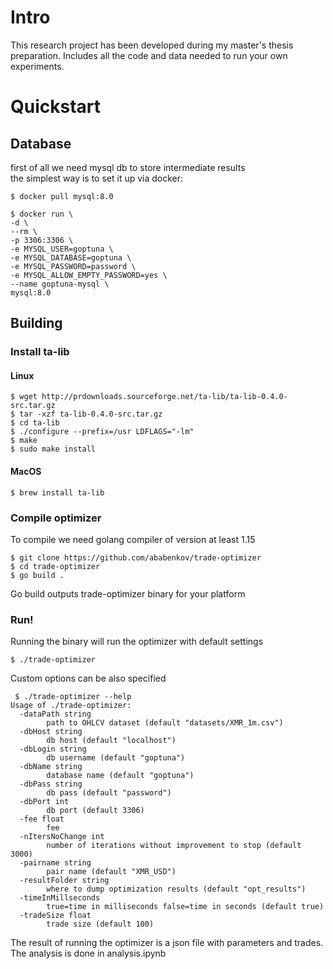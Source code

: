 # Intro

This research project has been developed during my master's thesis preparation.
Includes all the code and data needed to run your own experiments.

# Quickstart

## Database
first of all we need mysql db to store intermediate results\
the simplest way is to set it up via docker:

```console
$ docker pull mysql:8.0
```

```console
$ docker run \
-d \
--rm \
-p 3306:3306 \
-e MYSQL_USER=goptuna \
-e MYSQL_DATABASE=goptuna \
-e MYSQL_PASSWORD=password \
-e MYSQL_ALLOW_EMPTY_PASSWORD=yes \
--name goptuna-mysql \
mysql:8.0
```

## Building

### Install ta-lib

#### Linux

```console
$ wget http://prdownloads.sourceforge.net/ta-lib/ta-lib-0.4.0-src.tar.gz
$ tar -xzf ta-lib-0.4.0-src.tar.gz
$ cd ta-lib
$ ./configure --prefix=/usr LDFLAGS="-lm"
$ make
$ sudo make install
```

#### MacOS

```console
$ brew install ta-lib
```

### Compile optimizer

To compile we need golang compiler of version at least 1.15

```console
$ git clone https://github.com/ababenkov/trade-optimizer
$ cd trade-optimizer
$ go build .
```

Go build outputs trade-optimizer binary for your platform

### Run!

Running the binary will run the optimizer with default settings
```console
$ ./trade-optimizer
```

Custom options can be also specified

```console
 $ ./trade-optimizer --help
Usage of ./trade-optimizer:
  -dataPath string
        path to OHLCV dataset (default "datasets/XMR_1m.csv")
  -dbHost string
        db host (default "localhost")
  -dbLogin string
        db username (default "goptuna")
  -dbName string
        database name (default "goptuna")
  -dbPass string
        db pass (default "password")
  -dbPort int
        db port (default 3306)
  -fee float
        fee
  -nItersNoChange int
        number of iterations without improvement to stop (default 3000)
  -pairname string
        pair name (default "XMR_USD")
  -resultFolder string
        where to dump optimization results (default "opt_results")
  -timeInMillseconds
        true=time in milliseconds false=time in seconds (default true)
  -tradeSize float
        trade size (default 100)

```
The result of running the optimizer is a json file with 
parameters and trades. The analysis is done in analysis.ipynb

